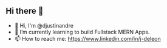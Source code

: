 ## Hi there 👋

<!--
**djustinandre/djustinandre** is a ✨ _special_ ✨ repository because its `README.md` (this file) appears on your GitHub profile.

Here are some ideas to get you started:

- 🔭 I’m currently working on ...
- 🌱 I’m currently learning to build Fullstack MERN Apps.
- 👯 I’m looking to collaborate on ...
- 🤔 I’m looking for help with ...
- 💬 Ask me about ...
- 📫 How to reach me: https://www.linkedin.com/in/j-deleon
- 😄 Pronouns: ...
- ⚡ Fun fact: ...
-->

- 👋 Hi, I'm @djustinandre
- 🌱 I’m currently learning to build Fullstack MERN Apps.
- 📫 How to reach me: https://www.linkedin.com/in/j-deleon
